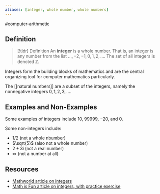```yaml
---
aliases: [integer, whole number, whole numbers]
---
```

#computer-arithmetic
## Definition 

> [!tldr] Definition
> An **integer** is a whole number. That is, an integer is any number from the list $\dots, -2, -1, 0, 1, 2, \dots$. The set of all integers is denoted $\mathbb{Z}$. 

Integers form the building blocks of mathematics and are the central organizing tool for computer mathematics particularly. 

The [[natural numbers]] are a subset of the integers, namely the nonnegative integers $0, 1, 2, 3, \dots$. 
## Examples and Non-Examples 

Some examples of integers include $10$, $99999$, $-20$, and $0$. 

Some non-integers include: 
- $1/2$ (not a whole nbumber)
- $\sqrt{5}$ (also not a whole number) 
- $2 + 3i$ (not a real number) 
- $\infty$ (not a number at all) 
## Resources 

- [Mathworld article on integers](https://mathworld.wolfram.com/Integer.html) 
- [Math is Fun article on integers, with practice exercise](https://www.mathsisfun.com/definitions/integer.html)
